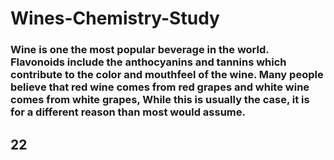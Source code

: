 # Wines-Chemistry-Study
### Wine is one the most popular beverage in the world. Flavonoids include the anthocyanins and tannins which contribute to the color and mouthfeel of the wine. Many people believe that red wine comes from red grapes and white wine comes from white grapes, While this is usually the case, it is for a different reason than most would assume.
## 22
